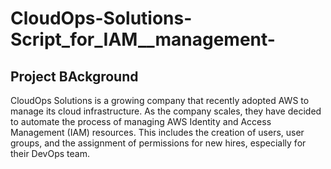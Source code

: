 # CloudOps-Solutions-Script_for_IAM__management-

## Project BAckground

CloudOps Solutions is a growing company that recently adopted AWS to manage its cloud infrastructure. As the company scales, they have decided to automate the process of managing AWS Identity and Access Management (IAM) resources. This includes the creation of users, user groups, and the assignment of permissions for new hires, especially for their DevOps team.
